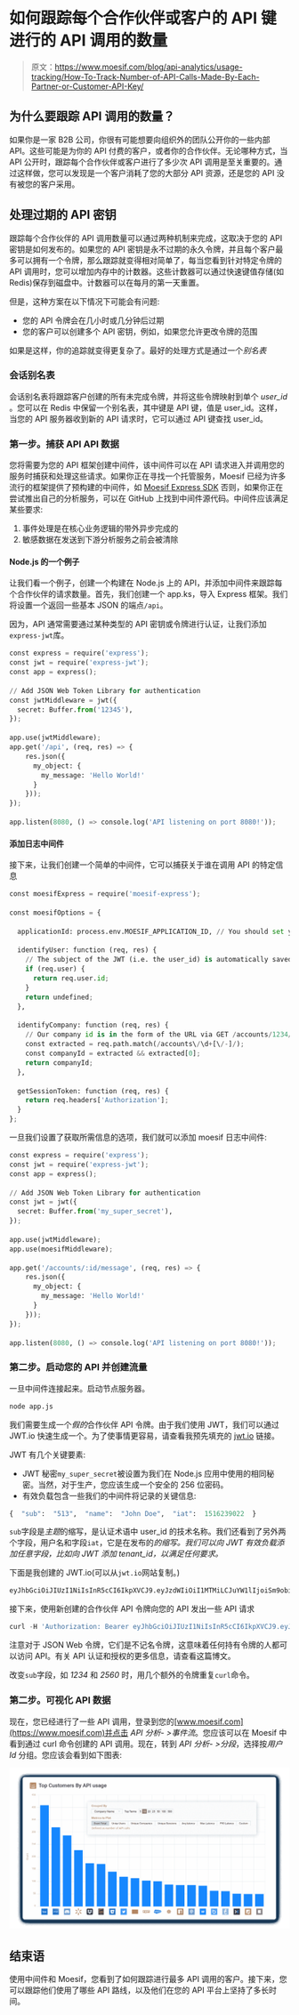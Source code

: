 # 如何跟踪每个合作伙伴或客户的 API 键进行的 API 调用的数量

> 原文：<https://www.moesif.com/blog/api-analytics/usage-tracking/How-To-Track-Number-of-API-Calls-Made-By-Each-Partner-or-Customer-API-Key/>

## 为什么要跟踪 API 调用的数量？

如果你是一家 B2B 公司，你很有可能想要向组织外的团队公开你的一些内部 API。这些可能是为你的 API 付费的客户，或者你的合作伙伴。无论哪种方式，当 API 公开时，跟踪每个合作伙伴或客户进行了多少次 API 调用是至关重要的。通过这样做，您可以发现是一个客户消耗了您的大部分 API 资源，还是您的 API 没有被您的客户采用。

## 处理过期的 API 密钥

跟踪每个合作伙伴的 API 调用数量可以通过两种机制来完成，这取决于您的 API 密钥是如何发布的。如果您的 API 密钥是永不过期的永久令牌，并且每个客户最多可以拥有一个令牌，那么跟踪就变得相对简单了，每当您看到针对特定令牌的 API 调用时，您可以增加内存中的计数器。这些计数器可以通过快速键值存储(如 Redis)保存到磁盘中。计数器可以在每月的第一天重置。

但是，这种方案在以下情况下可能会有问题:

*   您的 API 令牌会在几小时或几分钟后过期
*   您的客户可以创建多个 API 密钥，例如，如果您允许更改令牌的范围

如果是这样，你的追踪就变得更复杂了。最好的处理方式是通过一个*别名表*

### 会话别名表

会话别名表将跟踪客户创建的所有未完成令牌，并将这些令牌映射到单个 *user_id* 。您可以在 Redis 中保留一个别名表，其中键是 API 键，值是 user_id。这样，当您的 API 服务器收到新的 API 请求时，它可以通过 API 键查找 user_id。

### 第一步。捕获 API API 数据

您将需要为您的 API 框架创建中间件，该中间件可以在 API 请求进入并调用您的服务时捕获和处理这些请求。如果你正在寻找一个托管服务，Moesif 已经为许多流行的框架提供了预构建的中间件，如 [Moesif Express SDK](https://github.com/Moesif/moesif-express) 否则，如果你正在尝试推出自己的分析服务，可以在 GitHub 上找到中间件源代码。中间件应该满足某些要求:

1.  事件处理是在核心业务逻辑的带外异步完成的
2.  敏感数据在发送到下游分析服务之前会被清除

#### Node.js 的一个例子

让我们看一个例子，创建一个构建在 Node.js 上的 API，并添加中间件来跟踪每个合作伙伴的请求数量。首先，我们创建一个 app.ks，导入 Express 框架。我们将设置一个返回一些基本 JSON 的端点`/api`。

因为，API 通常需要通过某种类型的 API 密钥或令牌进行认证，让我们添加`express-jwt`库。

```py
const express = require('express');
const jwt = require('express-jwt');
const app = express();

// Add JSON Web Token Library for authentication
const jwtMiddleware = jwt({
  secret: Buffer.from('12345'),
});

app.use(jwtMiddleware);
app.get('/api', (req, res) => {
    res.json({
      my_object: {
        my_message: 'Hello World!'
      }
    }));
});

app.listen(8080, () => console.log('API listening on port 8080!')); 
```

#### 添加日志中间件

接下来，让我们创建一个简单的中间件，它可以捕获关于谁在调用 API 的特定信息

```py
const moesifExpress = require('moesif-express');

const moesifOptions = {

  applicationId: process.env.MOESIF_APPLICATION_ID, // You should set your APPLICATION_ID as an environment variable

  identifyUser: function (req, res) {
    // The subject of the JWT (i.e. the user_id) is automatically saved to req.user via JWT middleware
    if (req.user) {
      return req.user.id;
    }
    return undefined;
  },

  identifyCompany: function (req, res) {
    // Our company id is in the form of the URL via GET /accounts/1234/items
    const extracted = req.path.match(/accounts\/\d+[\/-]/);
    const companyId = extracted && extracted[0];
    return companyId;
  },

  getSessionToken: function (req, res) {
    return req.headers['Authorization'];
  }
}; 
```

一旦我们设置了获取所需信息的选项，我们就可以添加 moesif 日志中间件:

```py
const express = require('express');
const jwt = require('express-jwt');
const app = express();

// Add JSON Web Token Library for authentication
const jwt = jwt({
  secret: Buffer.from('my_super_secret'),
});

app.use(jwtMiddleware);
app.use(moesifMiddleware);

app.get('/accounts/:id/message', (req, res) => {
    res.json({
      my_object: {
        my_message: 'Hello World!'
      }
    }));
});

app.listen(8080, () => console.log('API listening on port 8080!')); 
```

### 第二步。启动您的 API 并创建流量

一旦中间件连接起来。启动节点服务器。

```py
node app.js 
```

我们需要生成一个*假的*合作伙伴 API 令牌。由于我们使用 JWT，我们可以通过 JWT.io 快速生成一个。为了使事情更容易，请查看我预先填充的 [jwt.io](https://jwt.io/#debugger-io?token=eyJhbGciOiJIUzI1NiIsInR5cCI6IkpXVCJ9.eyJzdWIiOiI1MTMiLCJuYW1lIjoiSm9obiBEb2UiLCJpYXQiOjE1MTYyMzkwMjJ9.FPN2Bj5b6OUzeTJ7lrNQPWUkZnnBnhMFYeyMjJ_-tN0) 链接。

JWT 有几个关键要素:

*   JWT 秘密`my_super_secret`被设置为我们在 Node.js 应用中使用的相同秘密。当然，对于生产，您应该生成一个安全的 256 位密码。
*   有效负载包含一些我们的中间件将记录的关键信息:

```py
{  "sub":  "513",  "name":  "John Doe",  "iat":  1516239022  } 
```

`sub`字段是*主题*的缩写，是认证术语中 user_id 的技术名称。我们还看到了另外两个字段，用户名和字段`iat`，它是在发布的*的缩写。我们可以向 JWT 有效负载添加任意字段，比如向 JWT 添加 tenant_id，以满足任何要求。*

下面是我创建的 JWT.io(可以从`jwt.io`网站复制。)

```py
eyJhbGciOiJIUzI1NiIsInR5cCI6IkpXVCJ9.eyJzdWIiOiI1MTMiLCJuYW1lIjoiSm9obiBEb2UiLCJpYXQiOjE1MTYyMzkwMjJ9.FPN2Bj5b6OUzeTJ7lrNQPWUkZnnBnhMFYeyMjJ_-tN0 
```

接下来，使用新创建的合作伙伴 API 令牌向您的 API 发出一些 API 请求

```py
curl -H 'Authorization: Bearer eyJhbGciOiJIUzI1NiIsInR5cCI6IkpXVCJ9.eyJzdWIiOiI1MTMiLCJuYW1lIjoiSm9obiBEb2UiLCJpYXQiOjE1MTYyMzkwMjJ9.FPN2Bj5b6OUzeTJ7lrNQPWUkZnnBnhMFYeyMjJ_-tN0' http://localhost:8080/accounts/abcdef/message 
```

注意对于 JSON Web 令牌，它们是不记名令牌，这意味着任何持有令牌的人都可以访问 API。有关 API 认证和授权的更多信息，请查看这篇博文。

改变`sub`字段，如 *1234* 和 *2560* 时，用几个额外的令牌重复`curl`命令。

### 第二步。可视化 API 数据

现在，您已经进行了一些 API 调用，登录到您的[www.moesif.com](https://www.moesif.com)并点击 *API 分析- >事件流*。您应该可以在 Moesif 中看到通过 curl 命令创建的 API 调用。现在，转到 *API 分析- >分段*，选择按*用户 Id* 分组。您应该会看到如下图表:

![API Usage by Customer](img/152f48983ae821f7fc22c38a14908419.png)

## 结束语

使用中间件和 Moesif，您看到了如何跟踪进行最多 API 调用的客户。接下来，您可以跟踪他们使用了哪些 API 路线，以及他们在您的 API 平台上坚持了多长时间。